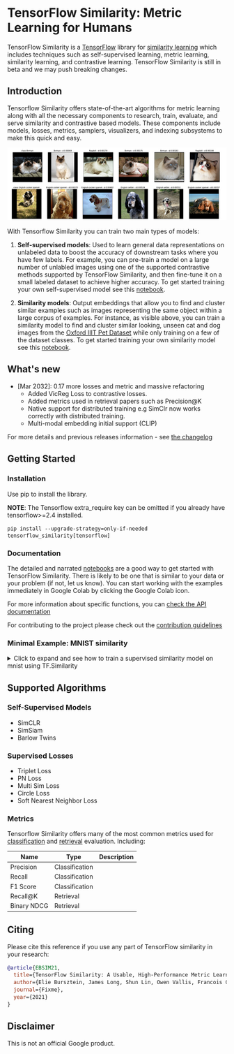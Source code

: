 # TensorFlow Similarity: Metric Learning for Humans

TensorFlow Similarity is a [TensorFlow](https://tensorflow.org) library for [similarity learning](https://en.wikipedia.org/wiki/Similarity_learning) which includes techniques such as self-supervised learning, metric learning, similarity learning, and contrastive learning. TensorFlow Similarity is still in beta and we may push breaking changes.

## Introduction

Tensorflow Similarity offers state-of-the-art algorithms for metric learning along with all the necessary components to research, train, evaluate, and serve similarity and contrastive based models. These components include models, losses, metrics, samplers, visualizers, and indexing subsystems to make this quick and easy.

![Example of nearest neighbors search performed on the embedding generated by a similarity model trained on the Oxford IIIT Pet Dataset.](https://raw.githubusercontent.com/tensorflow/similarity/master/assets/images/similar-cats-and-dogs.jpg)

With Tensorflow Similarity you can train two main types of models:

1. **Self-supervised models**: Used to learn general data representations on unlabeled data to boost the accuracy of downstream tasks where you have few labels. For example, you can pre-train a model on a large number of unlabled images using one of the supported contrastive methods supported by TensorFlow Similarity, and then fine-tune it on a small labeled dataset to achieve higher accuracy. To get started training your own self-supervised model see this [notebook](examples/unsupervised_hello_world.ipynb).

2. **Similarity models**: Output embeddings that allow you to find and cluster similar examples such as images representing the same object within a large corpus of examples. For instance, as visible above, you can train a similarity model to find and cluster similar looking, unseen cat and dog images from the [Oxford IIIT Pet Dataset](https://www.tensorflow.org/datasets/catalog/oxford_iiit_pet) while only training on a few of the dataset classes. To get started training your own similarity model see this [notebook](examples/supervised/visualization.ipynb).

## What's new

- [Mar 2032]: 0.17 more losses and metric and massive refactoring 
   * Added VicReg Loss to contrastive losses.
   * Added metrics used in retrieval papers such as Precision@K
   * Native support for distributed training e.g SimClr now works correctly with distributed training.
   * Multi-modal embedding initial support (CLIP)

For more details and previous releases information - see [the changelog](./releases.md)

## Getting Started

### Installation

Use pip to install the library.

**NOTE**: The Tensorflow extra_require key can be omitted if you already have tensorflow>=2.4 installed.

```shell
pip install --upgrade-strategy=only-if-needed tensorflow_similarity[tensorflow] 
```

### Documentation

The detailed and narrated [notebooks](examples/) are a good way to get started with TensorFlow Similarity. There is likely to be one that is similar to your data or your problem (if not, let us know). You can start working with the examples immediately in Google Colab by clicking the Google Colab icon.

For more information about specific functions, you can [check the API documentation](api/)

For contributing to the project please check out the [contribution guidelines](CONTRIBUTING.md)

### Minimal Example: MNIST similarity
<details>
   <summary> Click to expand and see how to train a supervised similarity model on mnist using TF.Similarity</summary>

Here is a bare bones example demonstrating how to train a TensorFlow Similarity model on the MNIST data. This example illustrates some of the main components provided by TensorFlow Similarity and how they fit together. Please refer to the [hello_world notebook](examples/supervised_hello_world.ipynb) for a more detailed introduction.

### Preparing data

TensorFlow Similarity provides [data samplers](api/TFSimilarity/samplers/), for various dataset types, that balance the batches to ensure smoother training.
In this example, we are using the multi-shot sampler that integrates directly from the TensorFlow dataset catalog.

```python
from tensorflow_similarity.samplers import TFDatasetMultiShotMemorySampler

# Data sampler that generates balanced batches from MNIST dataset
sampler = TFDatasetMultiShotMemorySampler(dataset_name='mnist', classes_per_batch=10)
```

### Building a Similarity model

Building a TensorFlow Similarity model is similar to building a standard Keras model, except the output layer is usually a [`MetricEmbedding()`](api/TFSimilarity/layers/) layer that enforces L2 normalization and the model is instantiated as a specialized subclass [`SimilarityModel()`](api/TFSimilarity/models/SimilarityModel.md) that supports additional functionality.

```python
from tensorflow.keras import layers
from tensorflow_similarity.layers import MetricEmbedding
from tensorflow_similarity.models import SimilarityModel

# Build a Similarity model using standard Keras layers
inputs = layers.Input(shape=(28, 28, 1))
x = layers.experimental.preprocessing.Rescaling(1/255)(inputs)
x = layers.Conv2D(64, 3, activation='relu')(x)
x = layers.Flatten()(x)
x = layers.Dense(64, activation='relu')(x)
outputs = MetricEmbedding(64)(x)

# Build a specialized Similarity model
model = SimilarityModel(inputs, outputs)
```

### Training model via contrastive learning

To output a metric embedding, that are searchable via approximate nearest neighbor search, the model needs to be trained using a similarity loss. Here we are using the `MultiSimilarityLoss()`, which is one of the most efficient loss functions.

```python
from tensorflow_similarity.losses import MultiSimilarityLoss

# Train Similarity model using contrastive loss
model.compile('adam', loss=MultiSimilarityLoss())
model.fit(sampler, epochs=5)
```

### Building images index and querying it

Once the model is trained, reference examples must be indexed via the model index API to be searchable. After indexing, you can use the model lookup API to search the index for the K most similar items.

```python
from tensorflow_similarity.visualization import viz_neigbors_imgs

# Index 100 embedded MNIST examples to make them searchable
sx, sy = sampler.get_slice(0,100)
model.index(x=sx, y=sy, data=sx)

# Find the top 5 most similar indexed MNIST examples for a given example
qx, qy = sampler.get_slice(3713, 1)
nns = model.single_lookup(qx[0])

# Visualize the query example and its top 5 neighbors
viz_neigbors_imgs(qx[0], qy[0], nns)
```
</details>

## Supported Algorithms

### Self-Supervised Models

- SimCLR 
- SimSiam
- Barlow Twins

### Supervised Losses

- Triplet Loss
- PN Loss
- Multi Sim Loss
- Circle Loss
- Soft Nearest Neighbor Loss

### Metrics

Tensorflow Similarity offers many of the most common metrics used for [classification](api/TFSimilarity/classification_metrics/) and [retrieval](api/TFSimilarity/retrieval_metrics/) evaluation. Including:

| Name | Type | Description |
| ---- | ---- | ----------- |
| Precision | Classification | |
| Recall | Classification | |
| F1 Score | Classification | |
| Recall@K | Retrieval | |
| Binary NDCG | Retrieval | |

## Citing

Please cite this reference if you use any part of TensorFlow similarity in your research:

```bibtex
@article{EBSIM21,
  title={TensorFlow Similarity: A Usable, High-Performance Metric Learning Library},
  author={Elie Bursztein, James Long, Shun Lin, Owen Vallis, Francois Chollet},
  journal={Fixme},
  year={2021}
}
```

## Disclaimer

This is not an official Google product.
